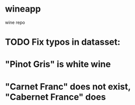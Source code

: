 # wineapp
wine repo

# TODO Fix typos in datasset:
# "Pinot Gris" is white wine
# "Carnet Franc" does not exist, "Cabernet France" does

